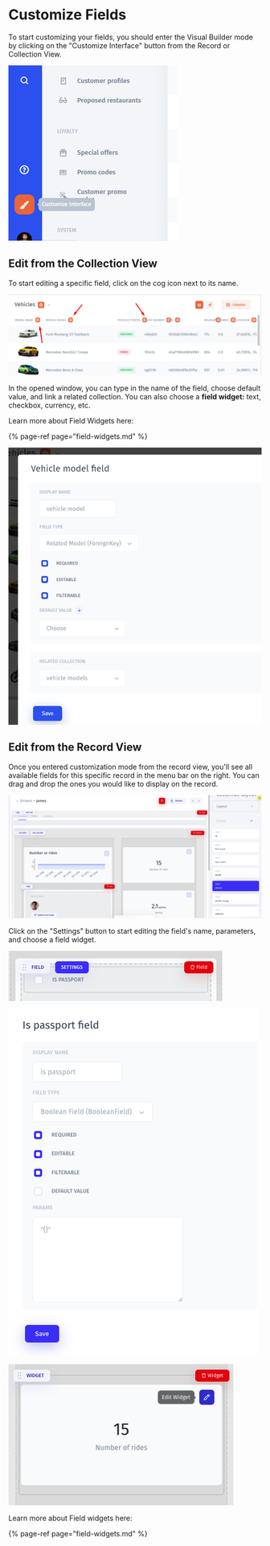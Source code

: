 # Customize Fields

To start customizing your fields, you should enter the Visual Builder mode by clicking on the "Customize Interface" button from the Record or Collection View. 

![](../../../.gitbook/assets/image%20%28147%29.png)

## Edit from the Collection View

To start editing a specific field, click on the cog icon next to its name. 

![](../../../.gitbook/assets/image%20%28170%29.png)

In the opened window, you can type in the name of the field, choose default value, and link a related collection. You can also choose a **field widget:** text, checkbox, currency, etc.

Learn more about Field Widgets here:

{% page-ref page="field-widgets.md" %}

![](../../../.gitbook/assets/image%20%28167%29.png)

## Edit from the Record View

Once you entered customization mode from the record view, you'll see all available fields for this specific record in the menu bar on the right. You can drag and drop the ones you would like to display on the record. 

![](../../../.gitbook/assets/snimok-ekrana-2019-07-26-v-12.08.23.png)

Click on the "Settings" button to start editing the field's name, parameters, and choose a field widget. 

![](../../../.gitbook/assets/snimok-ekrana-2019-07-26-v-12.27.25.png)

![](../../../.gitbook/assets/snimok-ekrana-2019-07-26-v-12.29.16.png)

![](../../../.gitbook/assets/snimok-ekrana-2019-07-26-v-12.28.11.png)

Learn more about Field widgets here:

{% page-ref page="field-widgets.md" %}





